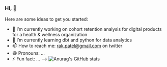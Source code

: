 ### Hi,  👋



Here are some ideas to get you started:

- 🔭 I’m currently working on cohort retention analysis for digital products for a health & wellness organization
- 🌱 I’m currently learning dbt and python for data analytics 
- 📫 How to reach me: rak.patel@gmail.com on twitter
- 😄 Pronouns: ...
- ⚡ Fun fact: ...
-->
![Anurag's GitHub stats](https://github-readme-stats.vercel.app/api?username=rakesh7464&show_icons=true&theme=transparent)
